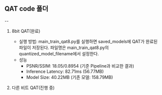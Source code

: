 ## QAT code 폴더
--
1. 8bit QAT(완료)
   - 실행 방법: main_train_qat8.py를 실행하면 saved_models에 QAT가 완료된 파일이 저장된다. 파일명은 main_train_qat8.py의 quantized_model_filename에서 설정한다.
   - 성능
     - PSNR/SSIM: 18.05/0.8954 (기준 Pipeline과 비교한 결과)
     - Inference Latency: 82.71ms (56.77MB)
     - Model Size: 40.22MB (기존 모델: 158.79MB)
       
2. 다른 비트 QAT(진행 중)
   



